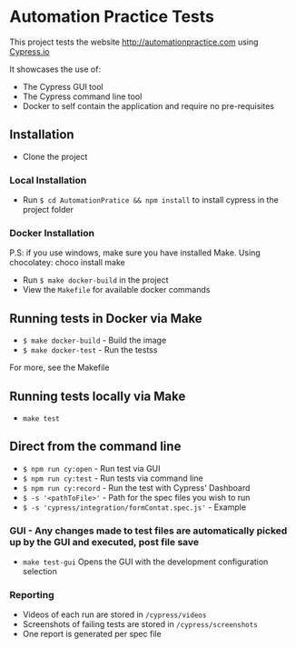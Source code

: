 # Automation Practice Tests

This project tests the website http://automationpractice.com using [Cypress.io](https://docs.cypress.io/guides/overview/why-cypress.html#In-a-nutshell)

It showcases the use of:

- The Cypress GUI tool
- The Cypress command line tool
- Docker to self contain the application and require no pre-requisites

## Installation

- Clone the project 

### Local Installation

- Run `$ cd AutomationPratice && npm install` to install cypress in the project folder

### Docker Installation

P.S: if you use windows, make sure you have installed Make. Using chocolatey: choco install make

- Run `$ make docker-build` in the project
- View the `Makefile` for available docker commands

## Running tests in Docker via Make

- `$ make docker-build` - Build the image
- `$ make docker-test` - Run the testss

For more, see the Makefile

## Running tests locally via Make

- `make test`

## Direct from the command line

- `$ npm run cy:open` - Run test via GUI
- `$ npm run cy:test`  - Run tests via command line
- `$ npm run cy:record` - Run the test with Cypress' Dashboard
- `$ -s '<pathToFile>'` - Path for the spec files you wish to run
- `$ -s 'cypress/integration/formContat.spec.js'` - Example

### GUI - Any changes made to test files are automatically picked up by the GUI and executed, post file save

- `make test-gui` Opens the GUI with the development configuration selection

### Reporting

- Videos of each run are stored in `/cypress/videos`
- Screenshots of failing tests are stored in `/cypress/screenshots`
- One report is generated per spec file
